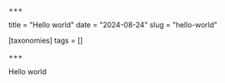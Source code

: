 +++

title = "Hello world"
date = "2024-08-24"
slug = "hello-world"

[taxonomies]
  tags = []

+++

Hello world